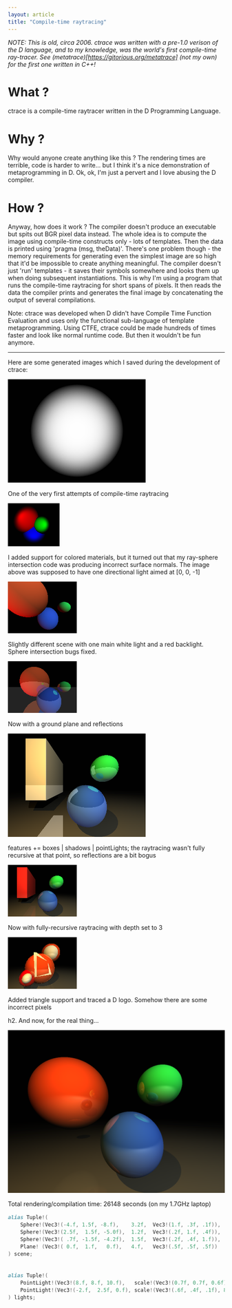```yaml
---
layout: article
title: "Compile-time raytracing"
---
```


_NOTE: This is old, circa 2006. ctrace was written with a pre-1.0 verison of the D language, and to my knowledge, was the world's first compile-time ray-tracer. See (metatrace)[https://gitorious.org/metatrace] (not my own) for the first one written in C++!_

# What ?

ctrace is a compile-time raytracer written in the D Programming Language.

# Why ?

Why would anyone create anything like this ? The rendering times are terrible, code is harder to write... but I think it's a nice demonstration of metaprogramming in D.
Ok, ok, I'm just a pervert and I love abusing the D compiler.

# How ?

Anyway, how does it work ? The compiler doesn't produce an executable but spits out BGR pixel data instead. The whole idea is to compute the image using compile-time constructs only - lots of templates. Then the data is printed using 'pragma (msg, theData)'. There's one problem though - the memory requirements for generating even the simplest image are so high that it'd be impossible to create anything meaningful. The compiler doesn't just 'run' templates - it saves their symbols somewhere and looks them up when doing subsequent instantiations. This is why I'm using a program that runs the compile-time raytracing for short spans of pixels. It then reads the data the compiler prints and generates the final image by concatenating the output of several compilations.

Note: ctrace was developed when D didn't have Compile Time Function Evaluation and uses only the functional sub-language of template metaprogramming. Using CTFE, ctrace could be made hundreds of times faster and look like normal runtime code. But then it wouldn't be fun anymore.

<hr />

Here are some generated images which I saved during the development of ctrace:

![](first%20attempts.png)

One of the very first attempts of compile-time raytracing

![](first%20bugs.png)

I added support for colored materials, but it turned out that my ray-sphere intersection code was producing incorrect surface normals. The image above was supposed to have one directional light aimed at [0, 0, -1]

![](bugs%20fixed.png)

Slightly different scene with one main white light and a red backlight. Sphere intersection bugs fixed.

![](reflections.png)

Now with a ground plane and reflections

![](better%20lighting.png)

features += boxes | shadows | pointLights; 
the raytracing wasn't fully recursive at that point, so reflections are a bit bogus

![](recursion.png)

Now with fully-recursive raytracing with depth set to 3

![](triangles.png)

Added triangle support and traced a D logo. Somehow there are some incorrect pixels

h2. And now, for the real thing...

![](big%20one.png)

Total rendering/compilation time: 26148 seconds (on my 1.7GHz laptop)

```d
alias Tuple!(
	Sphere!(Vec3!(-4.f, 1.5f, -8.f),	3.2f,  Vec3!(1.f, .3f, .1f)),
	Sphere!(Vec3!(2.5f,  1.5f, -5.0f),	1.2f,  Vec3!(.2f, 1.f, .4f)),
	Sphere!(Vec3!( .7f, -1.5f, -4.2f),	1.5f,  Vec3!(.2f, .4f, 1.f)),
	Plane! (Vec3!( 0.f,  1.f,   0.f),	4.f,   Vec3!(.5f, .5f, .5f))
) scene;


alias Tuple!(
	PointLight!(Vec3!(8.f, 8.f, 10.f),   scale!(Vec3!(0.7f, 0.7f, 0.6f), 30.f)),
	PointLight!(Vec3!(-2.f,  2.5f, 0.f), scale!(Vec3!(.6f, .4f, .1f), 8.f))
) lights;
```